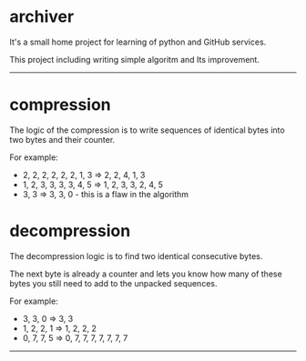 # archiver
It's a small home project for learning of python and GitHub services.

This project including writing simple algoritm and Its improvement.

________

# compression
The logic of the compression is to write sequences of identical bytes into two bytes and their counter.

For example:
- 2, 2, 2, 2, 2, 2, 1, 3 => 2, 2, 4, 1, 3
- 1, 2, 3, 3, 3, 3, 4, 5 => 1, 2, 3, 3, 2, 4, 5
- 3, 3                   => 3, 3, 0 - this is a flaw in the algorithm

# decompression
The decompression logic is to find two identical consecutive bytes.

The next byte is already a counter and lets you know how many of these bytes you still need to add to the unpacked sequences.

For example:
- 3, 3, 0    => 3, 3
- 1, 2, 2, 1 => 1, 2, 2, 2
- 0, 7, 7, 5 => 0, 7, 7, 7, 7, 7, 7, 7

________